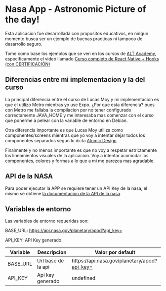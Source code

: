 # Nasa App - Astronomic Picture of the day!

Esta aplicacion fue desarrollada con propositos educativos, en ningun momento busca ser un ejemplo de buenas practicas ni tampoco de desarrollo seguro.

Tome como base los ejemplos que se ven en los cursos de [ALT Academy](https://www.youtube.com/@atl.academy), especificamente el video llamado [Curso completo de React Native + Hooks (con CERTIFICACIÓN)](https://www.youtube.com/watch?v=Dl8x8EWXq8s&t=6430s&ab_channel=ATLAcademy%28byLucasMoy%29)


## Diferencias entre mi implementacion y la del curso

La principal diferencia entre el curso de Lucas Moy y mi implementacion es que el utilizo Metro mientras yo use Expo. ¿Por que esta diferencia? pues con Metro me fallaba la compilacion por no tener configurado correctamente JAVA_HOME y me interesaba mas comenzar con el curso que ponerme a pelear con la variable de entorno en Debian.

Otra diferencia importante es que Lucas Moy utiliza como componentes/screens mientras que yo voy a intentar dejar todos los componentes separados segun lo dicta [Atomic Design](https://bradfrost.com/blog/post/atomic-web-design/).

Finalmente y no menos importante es que no voy a respetar estrictamente los lineamientos visuales de la aplicacion. Voy a intentar acomodar los componentes, colores y formas a lo que a mi me parezca mas agradable.

## API de la NASA
Para poder ejecutar la APP se requiere tener un API Key de la nasa, el mismo se obtiene [la documentacion de la API de la nasa](https://api.nasa.gov/).

## Variables de entorno
Las variables de entorno requeridas son:

BASE_URL: https://api.nasa.gov/planetary/apod?api_key=

API_KEY: API Key generado.


| Variable    | Descripcion        | Valor por default                             |
|-------------|--------------------|-----------------------------------------------|
| BASE_URL    | Url base de la api | https://api.nasa.gov/planetary/apod?api_key=  |
| API_KEY     | Api key generado   | undefined                                     |


